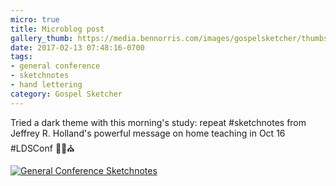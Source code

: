 ```yaml
---
micro: true
title: Microblog post
gallery_thumb: https://media.bennorris.com/images/gospelsketcher/thumbs/oct-16-3-holland-02.jpg
date: 2017-02-13 07:48:16-0700
tags:
- general conference
- sketchnotes
- hand lettering
category: Gospel Sketcher
---
```


Tried a dark theme with this morning's study: repeat #sketchnotes from Jeffrey R. Holland's powerful message on home teaching in Oct 16 #LDSConf ✍🏼⛪️

[![General Conference Sketchnotes](https://media.bennorris.com/images/gospelsketcher/general-conference/oct-2016/oct-16-3-holland-02.jpg)](https://media.bennorris.com/images/gospelsketcher/general-conference/oct-2016/oct-16-3-holland-02.jpg)
